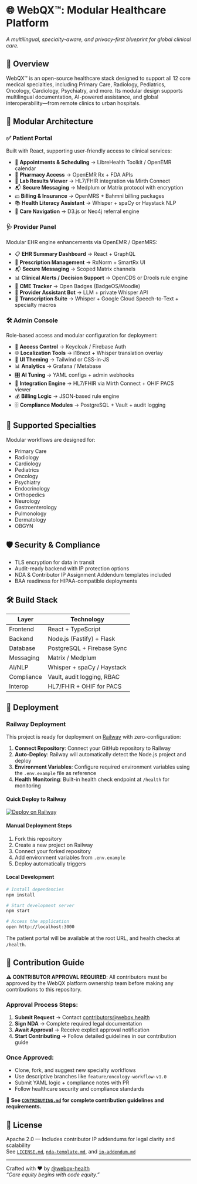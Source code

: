 # 
# 🌐 WebQX™: Modular Healthcare Platform  
_A multilingual, specialty-aware, and privacy-first blueprint for global clinical care._

## 🚀 Overview  
WebQX™ is an open-source healthcare stack designed to support all 12 core medical specialties, including Primary Care, Radiology, Pediatrics, Oncology, Cardiology, Psychiatry, and more. Its modular design supports multilingual documentation, AI-powered assistance, and global interoperability—from remote clinics to urban hospitals.

## 🧩 Modular Architecture

### ✅ Patient Portal  
Built with React, supporting user-friendly access to clinical services:

- 📅 **Appointments & Scheduling** → LibreHealth Toolkit / OpenEMR calendar  
- 💊 **Pharmacy Access** → OpenEMR Rx + FDA APIs  
- 🧪 **Lab Results Viewer** → HL7/FHIR integration via Mirth Connect  
- 📬 **Secure Messaging** → Medplum or Matrix protocol with encryption  
- 💵 **Billing & Insurance** → OpenMRS + Bahmni billing packages  
- 📚 **Health Literacy Assistant** → Whisper + spaCy or Haystack NLP  
- 🧭 **Care Navigation** → D3.js or Neo4j referral engine  

### 🩺 Provider Panel  
Modular EHR engine enhancements via OpenEMR / OpenMRS:

- 📋 **EHR Summary Dashboard** → React + GraphQL  
- 💊 **Prescription Management** → RxNorm + SmartRx UI  
- 📬 **Secure Messaging** → Scoped Matrix channels  
- 📊 **Clinical Alerts / Decision Support** → OpenCDS or Drools rule engine  
- 🧠 **CME Tracker** → Open Badges (BadgeOS/Moodle)  
- 🤖 **Provider Assistant Bot** → LLM + private Whisper API  
- 📝 **Transcription Suite** → Whisper + Google Cloud Speech-to-Text + specialty macros  

### 🛠️ Admin Console  
Role-based access and modular configuration for deployment:

- 🔐 **Access Control** → Keycloak / Firebase Auth  
- 🌐 **Localization Tools** → i18next + Whisper translation overlay  
- 🎨 **UI Theming** → Tailwind or CSS-in-JS  
- 📊 **Analytics** → Grafana / Metabase  
- 🎛️ **AI Tuning** → YAML configs + admin webhooks  
- 🔗 **Integration Engine** → HL7/FHIR via Mirth Connect + OHIF PACS viewer  
- 💰 **Billing Logic** → JSON-based rule engine  
- 🗄️ **Compliance Modules** → PostgreSQL + Vault + audit logging  

## 🧬 Supported Specialties  
Modular workflows are designed for:

- Primary Care  
- Radiology  
- Cardiology  
- Pediatrics  
- Oncology  
- Psychiatry  
- Endocrinology  
- Orthopedics  
- Neurology  
- Gastroenterology  
- Pulmonology  
- Dermatology  
- OBGYN  

## 🛡️ Security & Compliance  
- TLS encryption for data in transit  
- Audit-ready backend with IP protection options  
- NDA & Contributor IP Assignment Addendum templates included  
- BAA readiness for HIPAA-compatible deployments  

## 🛠️ Build Stack  
| Layer       | Technology                       |
|-------------|----------------------------------|
| Frontend    | React + TypeScript               |
| Backend     | Node.js (Fastify) + Flask        |
| Database    | PostgreSQL + Firebase Sync       |
| Messaging   | Matrix / Medplum                 |
| AI/NLP      | Whisper + spaCy / Haystack       |
| Compliance  | Vault, audit logging, RBAC       |
| Interop     | HL7/FHIR + OHIF for PACS         |

## 🚀 Deployment

### Railway Deployment

This project is ready for deployment on [Railway](https://railway.app) with zero-configuration:

1. **Connect Repository**: Connect your GitHub repository to Railway
2. **Auto-Deploy**: Railway will automatically detect the Node.js project and deploy
3. **Environment Variables**: Configure required environment variables using the `.env.example` file as reference
4. **Health Monitoring**: Built-in health check endpoint at `/health` for monitoring

#### Quick Deploy to Railway
[![Deploy on Railway](https://railway.app/button.svg)](https://railway.app/new/template)

#### Manual Deployment Steps
1. Fork this repository
2. Create a new project on Railway
3. Connect your forked repository
4. Add environment variables from `.env.example`
5. Deploy automatically triggers

#### Local Development
```bash
# Install dependencies
npm install

# Start development server
npm start

# Access the application
open http://localhost:3000
```

The patient portal will be available at the root URL, and health checks at `/health`.

## 🤝 Contribution Guide  

**⚠️ CONTRIBUTOR APPROVAL REQUIRED**: All contributors must be approved by the WebQX platform ownership team before making any contributions to this repository.

### Approval Process Steps:
1. **Submit Request** → Contact [contributors@webqx.health](mailto:contributors@webqx.health)  
2. **Sign NDA** → Complete required legal documentation  
3. **Await Approval** → Receive explicit approval notification  
4. **Start Contributing** → Follow detailed guidelines in our contribution guide  

### Once Approved:
- Clone, fork, and suggest new specialty workflows  
- Use descriptive branches like `feature/oncology-workflow-v1.0`  
- Submit YAML logic + compliance notes with PR  
- Follow healthcare security and compliance standards  

📖 **See [`CONTRIBUTING.md`](./CONTRIBUTING.md) for complete contribution guidelines and requirements.**

## 📜 License  
Apache 2.0 — Includes contributor IP addendums for legal clarity and scalability  
See [`LICENSE.md`](./LICENSE.md), [`nda-template.md`](./legal/nda-template.md), and [`ip-addendum.md`](./legal/ip-addendum.md)

---

Crafted with ❤️ by [@webqx-health](https://github.com/webqx-health)  
_“Care equity begins with code equity.”_